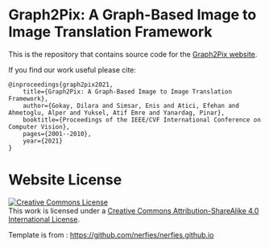 # Graph2Pix: A Graph-Based Image to Image Translation Framework

This is the repository that contains source code for the [Graph2Pix website](https://catlab-team.github.io/graph2pix/).


If you find our work useful please cite:
```
@inproceedings{graph2pix2021,
    title={Graph2Pix: A Graph-Based Image to Image Translation Framework},
    author={Gokay, Dilara and Simsar, Enis and Atici, Efehan and Ahmetoglu, Alper and Yuksel, Atif Emre and Yanardag, Pinar},
    booktitle={Proceedings of the IEEE/CVF International Conference on Computer Vision},
    pages={2001--2010},
    year={2021}
}
```

# Website License
<a rel="license" href="http://creativecommons.org/licenses/by-sa/4.0/"><img alt="Creative Commons License" style="border-width:0" src="https://i.creativecommons.org/l/by-sa/4.0/88x31.png" /></a><br />This work is licensed under a <a rel="license" href="http://creativecommons.org/licenses/by-sa/4.0/">Creative Commons Attribution-ShareAlike 4.0 International License</a>.

Template is from : https://github.com/nerfies/nerfies.github.io
